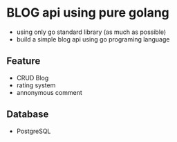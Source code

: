 # BLOG api using pure golang

- using only go standard library (as much as possible)
- build a simple blog api using go programing language

## Feature
- CRUD Blog
- rating system
- annonymous comment

## Database
- PostgreSQL
